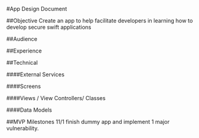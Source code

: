 #App Design Document


##Objective
Create an app to help facilitate developers in learning how to develop secure swift applications

##Audience


##Experience


##Technical

####External Services

####Screens

####Views / View Controllers/ Classes

####Data Models

##MVP Milestones
11/1 finish dummy app and implement 1 major vulnerability.
